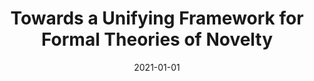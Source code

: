 ---
title: "Towards a Unifying Framework for Formal Theories of Novelty"
collection: publications
date: 2021-01-01
year: 2021
venue: 'AAAI'
paperurl: 'https://ojs.aaai.org/index.php/AAAI/article/view/17766/17573'
resourceslug: no_resource
authors: 'T.E. Boult, P.A. Grabowicz, D.S. Prijatelj, R. Stern, L. Holder, J. Alspector, M. Jafarzadeh, T. Ahmad, AR Dhamija, C. Li, S. Cruz, A. Shrivastava, C. Vondrick, W.J. Scheirer'
---